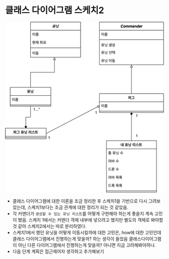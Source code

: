 # 클래스 다이어그램 스케치2
![클래스 다이어그램 스케치2](/doc/resource/class_diagram02.png)

- 클래스 다이어그램에 대한 이론을 조금 정리한 후 스케치1을 기반으로 다시 그려보았는데, 스케치1보다는 조금 관계에 대한 정리가 되는 것 같았음.
- 각 커맨더가 `생성할 수 있는 유닛 리스트`를 어떻게 구현해야 하는게 좋을지 계속 고민이 됐음. 스케치 1에서는 커맨더 객체 내부에 넣으려고 했지만 별도의 객체로 봐야할 것 같아 스케치2에서는 따로 분리하였다.
- 스케치1에서 했던 유닛을 어떻게 이동시킬까에 대한 고민은, how에 대한 고민인데 클래스 다이어그램에서 진행하는게 맞을까? 하는 생각이 들었음 클래스다이어그램이 아닌 다른 다이어그램에서 진행하는게 맞을까? 아니면 지금 고려해봐야하나.
- 다음 단계 계획은 접근제어자 생각하고 추가해보기